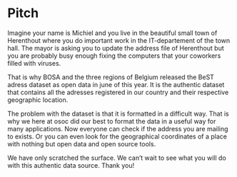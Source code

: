 # Pitch

Imagine your name is Michiel and you live in the beautiful small town of Herenthout where you do important work in the IT-departement of the town hall. 
The mayor is asking you to update the address file of Herenthout but you are probably busy enough fixing the computers that your coworkers filled with viruses.

That is why BOSA and the three regions of Belgium released the BeST adress dataset as open data in june of this year.
It is the authentic dataset that contains all the adresses registered in our country and their respective geographic location.

The problem with the dataset is that it is formatted in a difficult way. 
That is why we here at osoc did our best to format the data in a useful way for many applications.
Now everyone can check if the address you are mailing to exists. Or you can even look for the geographical coordinates of a place with nothing but open data and open source tools.

We have only scratched the surface. We can’t wait to see what you will do with this authentic data source. Thank you!
